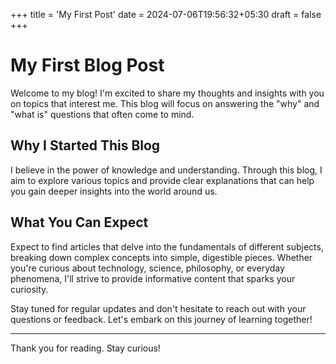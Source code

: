 +++
title = 'My First Post'
date = 2024-07-06T19:56:32+05:30
draft = false
+++


# My First Blog Post

Welcome to my blog! I'm excited to share my thoughts and insights with you on topics that interest me. This blog will focus on answering the "why" and "what is" questions that often come to mind. 

## Why I Started This Blog

I believe in the power of knowledge and understanding. Through this blog, I aim to explore various topics and provide clear explanations that can help you gain deeper insights into the world around us.

## What You Can Expect

Expect to find articles that delve into the fundamentals of different subjects, breaking down complex concepts into simple, digestible pieces. Whether you're curious about technology, science, philosophy, or everyday phenomena, I'll strive to provide informative content that sparks your curiosity.

Stay tuned for regular updates and don't hesitate to reach out with your questions or feedback. Let's embark on this journey of learning together!

---

Thank you for reading. Stay curious!

